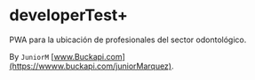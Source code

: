 # developerTest+		
PWA para la ubicación de profesionales del sector odontológico. 

By `JuniorM` [www.Buckapi.com](https://wwww.buckapi.com/juniorMarquez).
